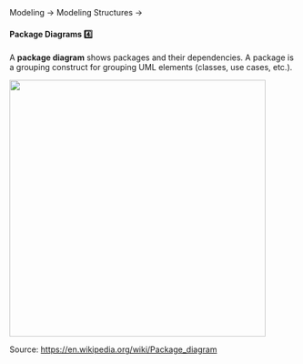 <link rel="stylesheet" href="{{baseUrl}}/css/textbook.css">

<div class="website-content">

<div id="path">Modeling &rarr; Modeling Structures &rarr;</div>

<div id="title">

#### Package Diagrams :four:

</div>

<div id="body">

A **package diagram** shows packages and their dependencies. A package is a grouping construct for grouping UML elements (classes, use cases, etc.).

<img src="{{baseUrl}}/modeling/modelingStructures/packageDiagrams/images/diagram.png" height="450" />
<p/>

Source: https://en.wikipedia.org/wiki/Package_diagram

</div>

<div id="extras">
</div>

</div>
